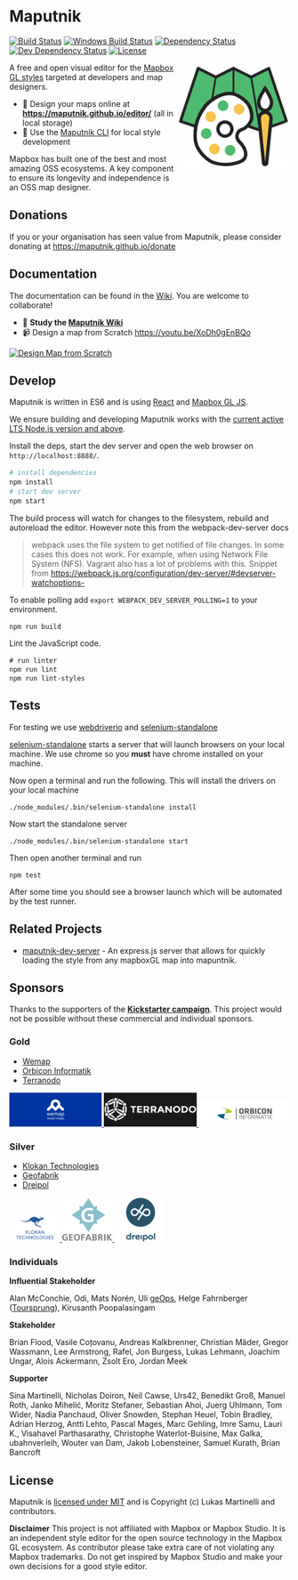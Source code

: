 # Maputnik

[![Build Status](https://circleci.com/gh/maputnik/editor/tree/master.svg?style=shield)][circleci]
[![Windows Build Status](https://ci.appveyor.com/api/projects/status/anelbgv6jdb3qnh9/branch/master?svg=true)][appveyor]
[![Dependency Status](https://david-dm.org/maputnik/editor.svg)][dm-prod]
[![Dev Dependency Status](https://david-dm.org/maputnik/editor/dev-status.svg)][dm-dev]
[![License](https://img.shields.io/badge/license-MIT-blue.svg)][license]

[circleci]:    https://circleci.com/gh/maputnik/editor/tree/master
[appveyor]:    https://ci.appveyor.com/project/lukasmartinelli/editor
[dm-prod]:     https://david-dm.org/maputnik/editor
[dm-dev]:      https://david-dm.org/maputnik/editor#info=devDependencies
[license]:     https://tldrlegal.com/license/mit-license

<img width="200" align="right" alt="Maputnik" src="src/img/maputnik.png" />

A free and open visual editor for the [Mapbox GL styles](https://www.mapbox.com/mapbox-gl-style-spec/)
targeted at developers and map designers.

- :link: Design your maps online at **<https://maputnik.github.io/editor/>** (all in local storage)
- :link: Use the [Maputnik CLI](https://github.com/maputnik/editor/wiki/Maputnik-CLI) for local style development

Mapbox has built one of the best and most amazing OSS ecosystems. A key component to ensure its longevity and independence is an OSS map designer.


## Donations
If you or your organisation has seen value from Maputnik, please consider donating at <https://maputnik.github.io/donate>


## Documentation

The documentation can be found in the [Wiki](https://github.com/maputnik/editor/wiki). You are welcome to collaborate!

- :link: **Study the [Maputnik Wiki](https://github.com/maputnik/editor/wiki)**
- :video_camera: Design a map from Scratch https://youtu.be/XoDh0gEnBQo

[![Design Map from Scratch](https://j.gifs.com/g5XMgl.gif)](https://youtu.be/XoDh0gEnBQo)

## Develop

Maputnik is written in ES6 and is using [React](https://github.com/facebook/react) and [Mapbox GL JS](https://www.mapbox.com/mapbox-gl-js/api/).

We ensure building and developing Maputnik works with the [current active LTS Node.js version and above](https://github.com/nodejs/Release#release-schedule).

Install the deps, start the dev server and open the web browser on `http://localhost:8888/`.

```bash
# install dependencies
npm install
# start dev server
npm start
```

The build process will watch for changes to the filesystem, rebuild and autoreload the editor. However note this from the webpack-dev-server docs

> webpack uses the file system to get notified of file changes. In some cases this does not work. For example, when using Network File System (NFS). Vagrant also has a lot of problems with this. 
Snippet from <https://webpack.js.org/configuration/dev-server/#devserver-watchoptions->

To enable polling add `export WEBPACK_DEV_SERVER_POLLING=1` to your environment.

```
npm run build
```

Lint the JavaScript code.

```
# run linter
npm run lint
npm run lint-styles
```


## Tests
For testing we use [webdriverio](http://webdriver.io) and [selenium-standalone](https://github.com/vvo/selenium-standalone)

[selenium-standalone](https://github.com/vvo/selenium-standalone) starts a server that will launch browsers on your local machine. We use chrome so you **must** have chrome installed on your machine.

Now open a terminal and run the following. This will install the drivers on your local machine

```
./node_modules/.bin/selenium-standalone install
```

Now start the standalone server

```
./node_modules/.bin/selenium-standalone start
```

Then open another terminal and run

```
npm test
```

After some time you should see a browser launch which will be automated by the test runner.


## Related Projects

- [maputnik-dev-server](https://github.com/nycplanning/labs-maputnik-dev-server) - An express.js server that allows for quickly loading the style from any mapboxGL map into mapuntnik. 

## Sponsors

Thanks to the supporters of the **[Kickstarter campaign](https://www.kickstarter.com/projects/174808720/maputnik-visual-map-editor-for-mapbox-gl)**. This project would not be possible without these commercial and individual sponsors.

### Gold

- [Wemap](https://getwemap.com/)
- [Orbicon Informatik](https://www.orbiconinformatik.dk/)
- [Terranodo](http://terranodo.io/)

<a href="https://getwemap.com/">
  <img width="33%" alt="Wemap" style="display:inline" src="media/sponsors/wemap.jpg" />
</a>
<a href="http://terranodo.io/">
  <img width="33%" alt="Terranodo" style="display:inline" src="media/sponsors/terranodo.png" />
</a>
<a href="https://www.orbiconinformatik.dk/">
  <img width="32%" alt="Terranodo" style="display:inline" src="media/sponsors/orbicon_informatik.png" />
</a>

<br/>

### Silver

- [Klokan Technologies](https://www.klokantech.com/)
- [Geofabrik](http://www.geofabrik.de/)
- [Dreipol](https://www.dreipol.ch/)

<a href="https://www.klokantech.com/">
  <img width="18%" alt="Klokan Technologies" style="display:inline-block" src="media/sponsors/klokantech.png" />
</a>
<a href="http://www.geofabrik.de/">
  <img width="18%" alt="Geofabrik" style="display:inline-block" src="media/sponsors/geofabrik.png" />
</a>
<a href="https://www.dreipol.ch/">
  <img width="18%" alt="Dreipol" style="display:inline-block" src="media/sponsors/dreipol.png" />
</a>

<br/>

### Individuals

**Influential Stakeholder**

Alan McConchie, Odi, Mats Norén, Uli [geOps](http://geops.ch/), Helge Fahrnberger ([Toursprung](http://www.toursprung.com/)), Kirusanth Poopalasingam

**Stakeholder**

Brian Flood, Vasile Coțovanu, Andreas Kalkbrenner, Christian Mäder, Gregor Wassmann, Lee Armstrong, Rafel, Jon Burgess, Lukas Lehmann, Joachim Ungar, Alois Ackermann, Zsolt Ero, Jordan Meek

**Supporter**

Sina Martinelli, Nicholas Doiron, Neil Cawse, Urs42, Benedikt Groß, Manuel Roth, Janko Mihelić, Moritz Stefaner, Sebastian Ahoi, Juerg Uhlmann, Tom Wider, Nadia Panchaud, Oliver Snowden, Stephan Heuel, Tobin Bradley, Adrian Herzog, Antti Lehto, Pascal Mages, Marc Gehling, Imre Samu, Lauri K., Visahavel Parthasarathy, Christophe Waterlot-Buisine, Max Galka, ubahnverleih, Wouter van Dam, Jakob Lobensteiner, Samuel Kurath, Brian Bancroft

## License

Maputnik is [licensed under MIT](LICENSE) and is Copyright (c) Lukas Martinelli and contributors.

**Disclaimer** This project is not affiliated with Mapbox or Mapbox Studio. It is an independent style editor for the
open source technology in the Mapbox GL ecosystem.
As contributor please take extra care of not violating any Mapbox trademarks. Do not get inspired by Mapbox Studio and make your own decisions for a good style editor.
